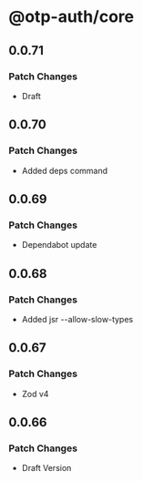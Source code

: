 # @otp-auth/core

## 0.0.71

### Patch Changes

- Draft

## 0.0.70

### Patch Changes

- Added deps command

## 0.0.69

### Patch Changes

- Dependabot update

## 0.0.68

### Patch Changes

- Added jsr --allow-slow-types

## 0.0.67

### Patch Changes

- Zod v4

## 0.0.66

### Patch Changes

- Draft Version
